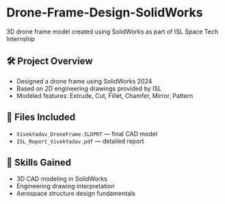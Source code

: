 # Drone-Frame-Design-SolidWorks
3D drone frame model created using SolidWorks as part of ISL Space Tech Internship

## 🛠 Project Overview
- Designed a drone frame using SolidWorks 2024
- Based on 2D engineering drawings provided by ISL
- Modeled features: Extrude, Cut, Fillet, Chamfer, Mirror, Pattern

## 📂 Files Included
- `VivekYadav_DroneFrame.SLDPRT` — final CAD model
- `ISL_Report_VivekYadav.pdf` — detailed report

## 🚀 Skills Gained
- 3D CAD modeling in SolidWorks
- Engineering drawing interpretation
- Aerospace structure design fundamentals
